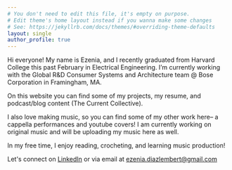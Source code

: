```yaml
---
# You don't need to edit this file, it's empty on purpose.
# Edit theme's home layout instead if you wanna make some changes
# See: https://jekyllrb.com/docs/themes/#overriding-theme-defaults
layout: single
author_profile: true
---
```


Hi everyone! My name is Ezenia, and I recently graduated from Harvard College this past February in Electrical Engineering. I’m currently working with the Global R&D Consumer Systems and Architecture team @ Bose Corporation in Framingham, MA. 

On this website you can find some of my projects, my resume, and podcast/blog content (The Current Collective).

I also love making music, so you can find some of my other work here– a cappella performances and youtube covers! I am currently working on original music and will be uploading my music here as well. 

In my free time, I enjoy reading, crocheting, and learning music production!

Let's connect on [LinkedIn](https://www.linkedin.com/in/ezenia-diaz-lembert/) or via email at ezenia.diazlembert@gmail.com
